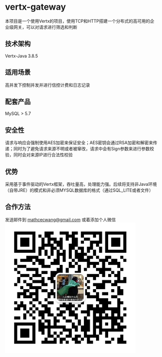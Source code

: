 # vertx-gateway
本项目是一个使用Vertx的项目，使用TCP和HTTP搭建一个分布式的高可用的企业级网关，可以对请求进行筛选和判断

## 技术架构
Vertx-Java 3.8.5

## 适用场景
高并发下控制并发并进行信控计费和日志记录

## 配套产品
MySQL > 5.7

## 安全性
请求与响应会强制使用AES加密来保证安全；AES密钥会通过RSA加密和解密来传递；同时为了避免请求来源不明或者被窜改，请求中会有Sign参数来进行参数校验，同时会对来源IP进行合法性校验

## 优势
采用基于事件驱动的Vertx框架，吞吐量高，处理能力强。后续将支持非Java环境（自带JRE）的模式和非必须MYSQL数据库的格式（通过SQL_LITE或者文件）

## 合作方法
发送邮件到 mathcecwang@gmail.com 或着添加个人微信 ![](./resouce/images/wechat01.png)
